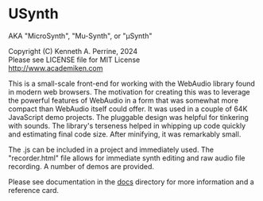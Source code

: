 # USynth

AKA "MicroSynth", "Mu-Synth", or "&mu;Synth"

Copyright (C) Kenneth A. Perrine, 2024<br>
Please see LICENSE file for MIT License<br>
http://www.academiken.com

This is a small-scale front-end for working with the WebAudio library found in modern web browsers. The motivation for creating this was to leverage the powerful features of WebAudio in a form that was somewhat more compact than WebAudio itself could offer. It was used in a couple of 64K JavaScript demo projects. The pluggable design was helpful for tinkering with sounds. The library's terseness helped in whipping up code quickly and estimating final code size. After minifying, it was remarkably small.

The .js can be included in a project and immediately used. The "recorder.html" file allows for immediate synth editing and raw audio file recording. A number of demos are provided.

Please see documentation in the [docs](docs) directory for more information and a reference card.

